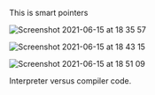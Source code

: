 This is smart pointers

![Screenshot 2021-06-15 at 18 35 57](https://user-images.githubusercontent.com/27693622/122098324-9df3e880-ce08-11eb-9335-f234a6e26188.png)


![Screenshot 2021-06-15 at 18 43 15](https://user-images.githubusercontent.com/27693622/122099136-92ed8800-ce09-11eb-98a5-13bbf1a69734.png)

![Screenshot 2021-06-15 at 18 51 09](https://user-images.githubusercontent.com/27693622/122100076-abaa6d80-ce0a-11eb-867f-1e28aefd2b0e.png)

Interpreter versus compiler code.